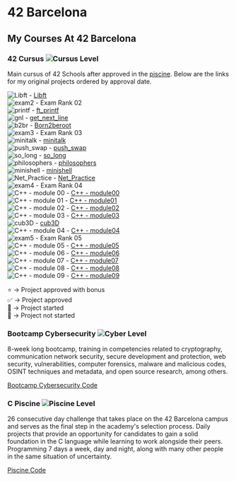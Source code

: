 # 42 Barcelona


## My Courses At 42 Barcelona

### 42 Cursus ![Cursus Level](https://progress-bar.dev/33/?title=Level%205&color=303030&width=200)

Main cursus of 42 Schools after approved in the [piscine](#c-piscine-). Below are the links for my original projects ordered by approval date.  

![Libft](https://progress-bar.dev/125/?title=⭐%20&color=303030&width=100) - [Libft](https://github.com/SrJupi/libft)  
![exam2](https://progress-bar.dev/100/?title=✅%20&color=303030&width=100) - Exam Rank 02  
![printf](https://progress-bar.dev/100/?title=✅%20&color=303030&width=100) - [ft_printf](https://github.com/SrJupi/ft_printf)  
![gnl](https://progress-bar.dev/125/?title=⭐%20&color=303030&width=100) - [get_next_line](https://github.com/SrJupi/get_next_line)  
![b2br](https://progress-bar.dev/125/?title=⭐%20&color=303030&width=100) - [Born2beroot](https://github.com/SrJupi/Born2beroot)  
![exam3](https://progress-bar.dev/100/?title=✅%20&color=303030&width=100) - Exam Rank 03  
![minitalk](https://progress-bar.dev/125/?title=⭐%20&color=303030&width=100) - [minitalk](https://github.com/SrJupi/minitalk)  
![push_swap](https://progress-bar.dev/100/?title=✅%20&color=303030&width=100) - [push_swap](https://github.com/SrJupi/push_swap)  
![so_long](https://progress-bar.dev/100/?title=✅%20&color=303030&width=100) - [so_long](https://github.com/SrJupi/so_long)  
![philosophers](https://progress-bar.dev/100/?title=✅%20&color=303030&width=100) - [philosophers](https://github.com/SrJupi/philosophers)  
![minishell](https://progress-bar.dev/101/?title=✅%20&color=303030&width=100) - [minishell](https://github.com/dfneto/minishell)  
![Net_Practice](https://progress-bar.dev/100/?title=✅%20&color=303030&width=100) - [Net_Practice](https://github.com/SrJupi/net_practice)  
![exam4](https://progress-bar.dev/100/?title=✅%20&color=303030&width=100) - Exam Rank 04  
![C++ - module 00](https://progress-bar.dev/100/?title=✅%20&color=303030&width=100) - [C++ - module00](https://github.com/SrJupi/cpp_modules/tree/main/module_00)  
![C++ - module 01](https://progress-bar.dev/100/?title=✅%20&color=303030&width=100) - [C++ - module01](https://github.com/SrJupi/cpp_modules/tree/main/module_01)  
![C++ - module 02](https://progress-bar.dev/100/?title=✅%20&color=303030&width=100) - [C++ - module02](https://github.com/SrJupi/cpp_modules/tree/main/module_02)  
![C++ - module 03](https://progress-bar.dev/100/?title=✅%20&color=303030&width=100) - [C++ - module03](https://github.com/SrJupi/cpp_modules/tree/main/module_03)  
![cub3D](https://progress-bar.dev/125/?title=⭐%20&color=303030&width=100) - [cub3D](https://github.com/jocorrea42/cub3d)  
![C++ - module 04](https://progress-bar.dev/100/?title=✅%20&color=303030&width=100) - [C++ - module04](https://github.com/SrJupi/cpp_modules/tree/main/module_04)  
![exam5](https://progress-bar.dev/100/?title=✅%20&color=303030&width=100) - Exam Rank 05  
![C++ - module 05](https://progress-bar.dev/100/?title=🔄%20&color=303030&width=100) - [C++ - module05](https://github.com/SrJupi/cpp_modules/tree/main/module_05)  
![C++ - module 06](https://progress-bar.dev/100/?title=🔄%20&color=303030&width=100) - [C++ - module06](https://github.com/SrJupi/cpp_modules/tree/main/module_06)  
![C++ - module 07](https://progress-bar.dev/100/?title=🔄%20&color=303030&width=100) - [C++ - module07](https://github.com/SrJupi/cpp_modules/tree/main/module_07)  
![C++ - module 08](https://progress-bar.dev/100/?title=🔄%20&color=303030&width=100) - [C++ - module08](https://github.com/SrJupi/cpp_modules/tree/main/module_08)  
![C++ - module 09](https://progress-bar.dev/0/?title=🔄%20&color=303030&width=100) - [C++ - module09](https://github.com/SrJupi/cpp_modules/tree/main/module_09)  



⭐ -> Project approved with bonus  
✅ -> Project approved  
🔄 -> Project started  
🚫 -> Project not started  

### Bootcamp Cybersecurity ![Cyber Level](https://progress-bar.dev/38/?title=Level%200&color=303030&width=200)
8-week long bootcamp, training in competencies related to cryptography, communication network security, secure development and protection, web security, vulnerabilities, computer forensics, malware and malicious codes, OSINT techniques and metadata, and open source research, among others.  
  
[Bootcamp Cybersecurity Code](https://github.com/SrJupi/Bootcamp-Cybersecurity)

### C Piscine ![Piscine Level](https://progress-bar.dev/21/?title=Level%206&color=303030&width=200)

26 consecutive day challenge that takes place on the 42 Barcelona campus and serves as the final step in the academy's selection process. Daily projects that provide an opportunity for candidates to gain a solid foundation in the C language while learning to work alongside their peers. Programming 7 days a week, day and night, along with many other people in the same situation of uncertainty.  

[Piscine Code](https://github.com/SrJupi/C-piscine)
